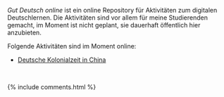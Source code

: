 ---
---


*Gut Deutsch online* ist ein online Repository für Aktivitäten zum digitalen Deutschlernen. Die Aktivitäten sind vor allem für meine Studierenden gemacht, im Moment ist nicht geplant, sie dauerhaft öffentlich hier anzubieten. 

Folgende Aktivitäten sind im Moment online: 

- [Deutsche Kolonialzeit in China](https://daniel-jach.github.io/gutDeutsch-online/Deutsche-Kolonialzeit-China.html)

<br>


{% include comments.html %}